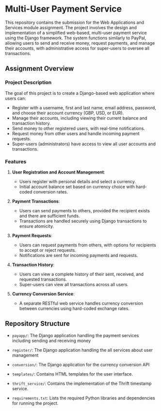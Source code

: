 # Multi-User Payment Service

This repository contains the submission for the Web Applications and Services module assignment. The project involves the design and implementation of a simplified web-based, multi-user payment service using the Django framework. The system functions similarly to PayPal, allowing users to send and receive money, request payments, and manage their accounts, with administrative access for super-users to oversee all transactions.

## Assignment Overview

### Project Description

The goal of this project is to create a Django-based web application where users can:
- Register with a username, first and last name, email address, password, and choose their account currency (GBP, USD, or EUR).
- Manage their accounts, including viewing their current balance and transaction history.
- Send money to other registered users, with real-time notifications.
- Request money from other users and handle incoming payment requests.
- Super-users (administrators) have access to view all user accounts and transactions.

### Features

1. **User Registration and Account Management**:
   - Users register with personal details and select a currency.
   - Initial account balance set based on currency choice with hard-coded conversion rates.

2. **Payment Transactions**:
   - Users can send payments to others, provided the recipient exists and there are sufficient funds.
   - Transactions are handled securely using Django transactions to ensure atomicity.

3. **Payment Requests**:
   - Users can request payments from others, with options for recipients to accept or reject requests.
   - Notifications are sent for incoming payments and requests.

4. **Transaction History**:
   - Users can view a complete history of their sent, received, and requested transactions.
   - Super-users can view all transactions across all users.

5. **Currency Conversion Service**:
   - A separate RESTful web service handles currency conversion between currencies using hard-coded exchange rates.


## Repository Structure

- `payapp/`: The Django application handling the payment services including sending and receiving money

- `register/`: The Django application handling the all services about user management

- `conversion/`: The Django application for the currency conversion API

- `templates/`: Contains HTML templates for the user interface.

- `thrift_service/`: Contains the implementation of the Thrift timestamp service.

- `requirements.txt`: Lists the required Python libraries and dependencies for running the project.
